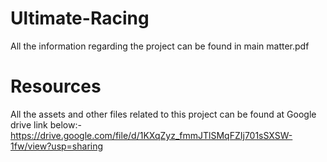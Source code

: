 # Ultimate-Racing

All the information regarding the project can be found in main matter.pdf

# Resources

All the assets and other files related to this project can be found at Google drive link below:-
https://drive.google.com/file/d/1KXqZyz_fmmJTlSMqFZIj701sSXSW-1fw/view?usp=sharing
